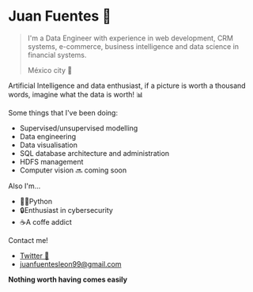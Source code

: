 # Juan Fuentes 👋
> I'm a Data Engineer with experience in web development, CRM systems, e-commerce, business intelligence and data science in financial systems.
> 
>México city  📍


Artificial Intelligence and data enthusiast, if a picture is worth a thousand words, imagine what the data is worth! 📊


Some things that I've been doing:

- Supervised/unsupervised modelling
- Data engineering
- Data visualisation
- SQL database architecture and administration
- HDFS management
- Computer vision 🔜 coming soon

Also I'm...

- 💚🐍Python
- 🔒Enthusiast in cybersecurity
- ☕️A coffe addict

Contact me!
- [Twitter 🐣](https://twitter.com/john024x)
- juanfuentesleon99@gmail.com

**Nothing worth having comes easily**
